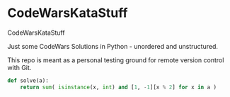 # CodeWarsKataStuff
CodeWarsKataStuff

Just some CodeWars Solutions in Python - unordered and unstructured.

This repo is meant as a personal testing ground for remote version control with Git.

```python
def solve(a):
    return sum( isinstance(x, int) and [1, -1][x % 2] for x in a )
```
